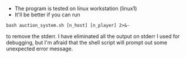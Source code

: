 - The program is tested on linux workstation (linux1)
- It'll be better if you can run
```
bash auction_system.sh [n_host] [n_player] 2>&-
```
to remove the stderr. I have eliminated all the output on stderr I used for
debugging, but I'm afraid that the shell script will prompt out
some unexpected error message.
